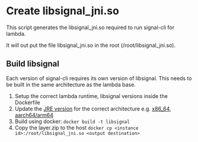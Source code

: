 # Create libsignal_jni.so

This script generates the libsignal_jni.so required to run signal-cli for lambda.

It will out put the file libsignal_jni.so in the root (/root/libsignal_jni.so).


## Build libsignal
Each version of signal-cli requires its own version of libsignal. This needs to be built in the same architecture as the lambda base.

1. Setup the correct lambda runtime, libsignal versions inside the Dockerfile
2. Update the [JRE version](https://www.oracle.com/java/technologies/javase/jdk17-archive-downloads.html) for the correct architecture e.g. [x86_64](https://download.oracle.com/java/17/latest/jdk-17_linux-x64_bin.rpm), [aarch64/arm64](https://download.oracle.com/java/17/archive/jdk-17.0.5_linux-aarch64_bin.rpm)
3. Build using docker: `docker build -t libsignal`
4. Copy the layer.zip to the host `docker cp <instance id>:/root/libsignal_jni.so <output destination>`